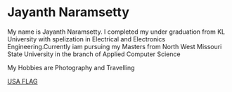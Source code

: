 # Jayanth Naramsetty

My name is Jayanth Naramsetty. I completed my under graduation from KL University with spelization in Electrical and Electronics Engineering.Currently iam pursuing my Masters from North West Missouri State University in the branch of Applied Computer Science

My Hobbies are Photography and Travelling

[USA FLAG](images/usaflag.png)

